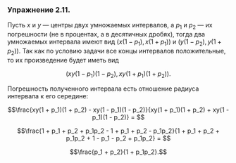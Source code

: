 ### Упражнение 2.11.
Пусть $x$ и $y$ &mdash; центры двух умножаемых интервалов, а $p_1$ и $p_2$ &mdash; их погрешности (не в процентах, а в десятичных дробях), тогда два умножаемых интервала имеют вид $\left(x(1 - p_1), x(1 + p_1)\right)$ и $\left(y(1 - p_2), y(1 + p_2)\right)$. Так как по условию задачи все концы интервалов положительные, то их произведение будет иметь вид
```math
\left(xy(1 - p_1)(1 - p_2), \, xy(1 + p_1)(1 + p_2)\right).
```
Погрешность полученного интервала есть отношение радиуса интервала к его середине:
```math
\frac{xy(1 + p_1)(1 + p_2) - xy(1 - p_1)(1 - p_2)}{xy(1 + p_1)(1 + p_2) + xy(1 - p_1)(1 - p_2)} = 
```
```math
\frac{1 + p_1 + p_2 + p_1p_2 - 1 + p_1 + p_2 - p_1p_2}{1 + p_1 + p_2 + p_1p_2 + 1 - p_1 - p_2 + p_1p_2} = 
```
```math
\frac{p_1 + p_2}{1 + p_1p_2}.
```
